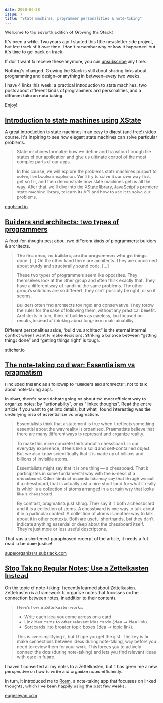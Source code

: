 ```yaml
---
date: 2020-06-28
issue: 7
title: "State machines, programmer personalities & note-taking"
---
```


Welcome to the seventh edition of Growing the Stack!

It's been a while. Two years ago I started this little newsletter side project, but lost track of it over time. I don't remember why or how it happened, but it's time to get back on track.

If don't want to receive these anymore, you can [unsubscribe](::unsubscribeUrl::) any time.

Nothing's changed. Growing the Stack is still about sharing links about programming and design–or anything in between–every two weeks.

I have 4 links this week: a practical introduction to state machines, two posts about different kinds of programmers and personalities, and a different take on note-taking.

Enjoy!

## [Introduction to state machines using XState](https://egghead.io/courses/introduction-to-state-machines-using-xstate)

A great introduction to state machines in an easy to digest (and free!) video course. It's inspiring to see how elegant state machines can solve particular problems.

> State machines formalize how we define and transition through the states of our application and give us ultimate control of the most complex parts of our apps.
>
> In this course, we will explore the problems state machines purport to solve, like boolean explosion. We'll try to solve it our own way first, get so far, and then demonstrate how state machines get us all the way. After that, we'll dive into the XState library, JavaScript's premiere state machine library, to learn its API and how to use it to solve our problems.

[egghead.io](https://egghead.io/courses/introduction-to-state-machines-using-xstate)

## [Builders and architects: two types of programmers](https://stitcher.io/blog/builders-and-architects-two-types-of-programmers)

A food-for-thought post about two different kinds of programmers: builders & architects.

> The first ones, the builders, are the programmers who get things done. […] On the other hand there are architects. They are concerned about sturdy and structurally sound code. […]
>
> These two types of programmers seem like opposites. They themselves look at the other group and often think exactly that. They have a different way of handling the same problems. The other group’s solutions are so different, they can’t possibly be right, or so it seems.
>
> Builders often find architects too rigid and conservative. They follow the rules for the sake of following them, without any practical benefit. Architects in turn, think of builders as careless, too focused on results, instead of thinking about long-term maintainability.

Different personalities aside, “build vs. architect” is the eternal internal conflict when I want to make decisions. Striking a balance between “getting things done” and “getting things right” is tough.

[stitcher.io](https://stitcher.io/blog/builders-and-architects-two-types-of-programmers)

## [The note-taking cold war: Essentialism vs pragmatism](https://superorganizers.substack.com/p/the-notetaking-cold-war-c7d)

I included this link as a followup to "Builders and architects", not to talk about note-taking apps.

In short, there's some debate going on about the most efficient way to organize notes: by "actionability", or as "linked thoughts". Read the entire article if you want to get into details, but what I found interesting was the underlying idea of essentialism vs pragmatism.

> Essentialists think that a statement is true when it reflects something essential about the way reality is organized. Pragmatists believe that there are many different ways to represent and organize reality.
>
> To make this more concrete think about a chessboard. In our everyday experience, it feels like a solid and self-contained object. But we also know scientifically that it is made up of billions and billions of invisible atoms.
>
> Essentialists might say that it is one thing — a chessboard. That it participates in some fundamental way with the is-ness of a chessboard. Other kinds of essentialists may say that though we call it a chessboard, that is actually just a nice shorthand for what it really is which is a collection of atoms arranged in a certain way that looks like a chessboard.
>
> By contrast, pragmatists just shrug. They say it is both a chessboard and it is a collection of atoms. A chessboard is one way to talk about it in a particular context. A collection of atoms is another way to talk about it in other contexts. Both are useful shorthands, but they don’t indicate anything essential or deep about the chessboard itself. They’re just more or less useful descriptions.

That was a shortened, paraphrased excerpt of the article, it needs a full read to be done justice!

[superorganizers.substack.com](https://superorganizers.substack.com/p/the-notetaking-cold-war-c7d)

## [Stop Taking Regular Notes; Use a Zettelkasten Instead](https://eugeneyan.com/writing/note-taking-zettelkasten/)

On the topic of note-taking: I recently learned about Zettelkasten. Zettelkasten is a framework to organize notes that focusses on the connection between notes, in addition to their contents.

> Here’s how a Zettelkasten works:
>
> - Write each idea you come across on a card.
> - Link idea cards to other relevant idea cards (idea -> idea link).
> - Sort cards into broader topic boxes (idea -> topic link).
>
> This is oversimplifying it, but I hope you get the gist. The key is to make connections between ideas during note-taking, way before you need to review them for your work. This forces you to actively connect the dots (during note-taking) and lets you find relevant ideas with ease in future.

I haven't converted all my notes to a Zettelkasten, but it has given me a new perspective on how to write and organize notes efficiently.

In turn, it introduced me to [Roam](https://roamresearch.net), a note-taking app that focusses on linked thoughts, which I've been happily using the past few weeks.

[eugeneyan.com](https://eugeneyan.com/writing/note-taking-zettelkasten/)
